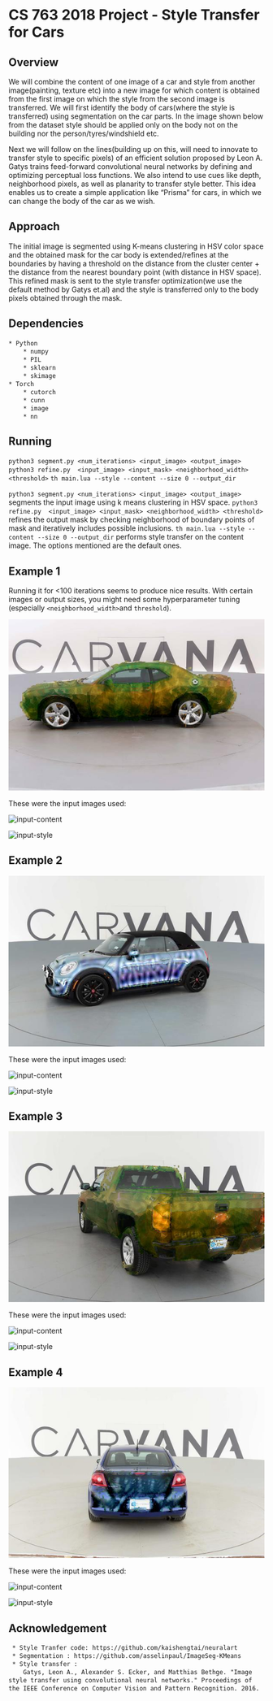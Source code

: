 # CS 763 2018 Project - Style Transfer for Cars

## Overview
We will combine the content of one image of a car and style from another image(painting, texture etc) into a new image for which content is obtained from the first image on which the style from the second image is transferred.
We will first identify the body of cars(where the style is transferred) using segmentation on the car parts. In the image shown below from the dataset style should be applied only on the body not on the building nor the person/tyres/windshield etc.

Next we will follow on the lines(building up on this, will need to innovate to transfer style to specific pixels) of an efficient solution proposed by Leon A. Gatys trains feed-forward convolutional neural networks by defining and optimizing perceptual loss functions. We also intend to use cues like depth, neighborhood pixels, as well as planarity to transfer style better.
This idea enables us to create a simple application like “Prisma” for cars, in which we can change the body of the car as we wish.

## Approach
The initial image is segmented using K-means clustering in HSV color space and the obtained mask for the car body is extended/refines at the boundaries by having a threshold on the distance from the cluster center + the distance from the nearest boundary point (with distance in HSV space). This refined mask is sent to the style transfer optimization(we use the default method by Gatys et.al) and the style is transferred only to the body pixels obtained through the mask.

## Dependencies
	* Python
		* numpy	
		* PIL
		* sklearn
		* skimage
	* Torch
		* cutorch 
		* cunn
		* image
		* nn
## Running

`python3 segment.py <num_iterations> <input_image> <output_image>`
`python3 refine.py  <input_image> <input_mask> <neighborhood_width> <threshold>`
`th main.lua --style --content --size 0 --output_dir`

`python3 segment.py <num_iterations> <input_image> <output_image>` segments the input image using k means clustering in HSV space.
`python3 refine.py  <input_image> <input_mask> <neighborhood_width> <threshold>` refines the output mask by checking neighborhood of boundary points of mask and iteratively includes possible inclusions.
`th main.lua --style --content --size 0 --output_dir` performs style transfer on the content image. The options mentioned are the default ones.	


## Example 1

Running it for <100 iterations seems to produce nice results. With certain
images or output sizes, you might need some hyperparameter tuning (especially
`<neighborhood_width>`and `threshold`).


![output](results/first/frames/0050.jpg)

These were the input images used:

![input-content](results/test2.jpg)

![input-style](results/blotchy_0036.jpg)

## Example 2


![output](results/third/frames/0005.jpg)

These were the input images used:

![input-content](results/test3.jpg)

![input-style](results/striped_0082.jpg)

## Example 3


![output](results/fourth/frames/0050.jpg)

These were the input images used:

![input-content](results/test5.jpg)

![input-style](results/blotchy_0036.jpg)

## Example 4


![output](results/second/frames/0090.jpg)

These were the input images used:

![input-content](results/test6.jpg)

![input-style](results/marbled_0190.jpg)


## Acknowledgement
```
 * Style Tranfer code: https://github.com/kaishengtai/neuralart
 * Segmentation : https://github.com/asselinpaul/ImageSeg-KMeans
 * Style transfer : 
 	Gatys, Leon A., Alexander S. Ecker, and Matthias Bethge. "Image style transfer using convolutional neural networks." Proceedings of the IEEE Conference on Computer Vision and Pattern Recognition. 2016.
